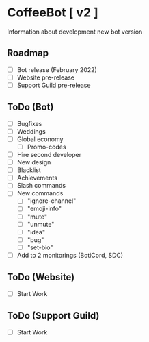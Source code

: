 # CoffeeBot [ v2 ]

Information about development new bot version

## Roadmap

* [ ] Bot release (February 2022)
* [ ] Website pre-release
* [ ] Support Guild pre-release

## ToDo (Bot)

* [ ] Bugfixes
* [ ] Weddings
* [ ] Global economy
  * [ ] Promo-codes
* [ ] Hire second developer
* [ ] New design
* [ ] Blacklist
* [ ] Achievements
* [ ] Slash commands
* [ ] New commands
  * [ ] "ignore-channel"
  * [ ] "emoji-info"
  * [ ] "mute"
  * [ ] "unmute"
  * [ ] "idea"
  * [ ] "bug"
  * [ ] "set-bio"
* [ ] Add to 2 monitorings (BotiCord, SDC)

## ToDo (Website)

* [ ] Start Work

## ToDo (Support Guild)

* [ ] Start Work
